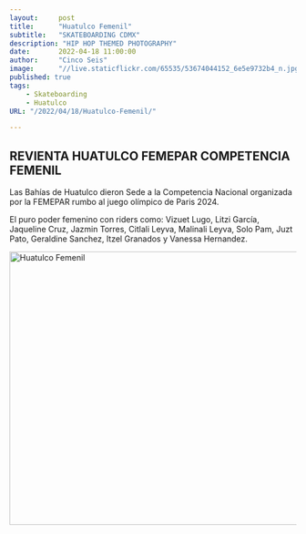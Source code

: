 ```yaml
---
layout:     post
title:      "Huatulco Femenil"
subtitle:   "SKATEBOARDING CDMX"
description: "HIP HOP THEMED PHOTOGRAPHY"
date:       2022-04-18 11:00:00
author:     "Cinco Seis"
image:      "//live.staticflickr.com/65535/53674044152_6e5e9732b4_n.jpg"
published: true
tags:
    - Skateboarding
    - Huatulco
URL: "/2022/04/18/Huatulco-Femenil/"

---
```

## REVIENTA HUATULCO FEMEPAR COMPETENCIA FEMENIL

Las Bahías de Huatulco dieron Sede a la Competencia Nacional organizada por la FEMEPAR rumbo al juego olímpico de Paris 2024.

El puro poder femenino con riders como: Vizuet Lugo, Litzi García, Jaqueline Cruz, Jazmin Torres, Citlali Leyva, Malinali Leyva, Solo Pam, Juzt Pato, Geraldine Sanchez, Itzel Granados y Vanessa Hernandez. 

<a data-flickr-embed="true" href="https://www.flickr.com/photos/94024100@N03/albums/72177720316425997" title="Huatulco Femenil"><img src="https://live.staticflickr.com/65535/53674044187_f6c95c6804.jpg" width="640" height="480" alt="Huatulco Femenil"/></a><script async src="//embedr.flickr.com/assets/client-code.js" charset="utf-8"></script>